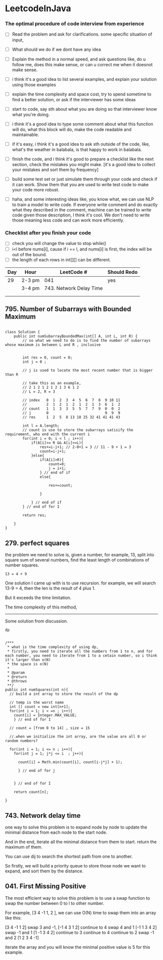 # LeetcodeInJava


### The optimal procedure of code interview from experience

- [ ] Read the problem and ask for clarifications. some specific situation of input,
- [ ] What should we do if we dont have any idea
- [ ] Explain the method in a normal speed, and ask questions like, do u follow me, does this make sense, or can u correct me when it doesnot make sense.
- [ ] i think it's a good idea to list several examples, and explain your solution using those examples
- [ ] explain the time complexity and space cost, try to spend sometime to find a better solution, or ask if the interviewer has some ideas
- [ ] start to code, say sth about what you are doing so that interviewer know what you're doing.
- [ ] i think it's a good idea to type some comment about what this function will do, what this block will do, make the code readable and maintainable.
- [ ] if it's easy, i think it's a good idea to ask sth outside of the code, like, what's the weather in balabala, is that happy to work in balabala.
- [ ] finish the code, and i think it's good to prepare a checklist like the next section, check the mistakes you might make. [it's a good idea to collect your mistakes and sort them by frequency]
- [ ] build some test set or just simulate them through your code and check if it can work. Show them that you are used to write test code to make your code more robust.
- [ ] haha, and some interesting ideas like, you know what, we can use NLP to train a model to write code. If everyone write comment and do exactly what they described in the comment, machine can be trained to write code given those description, I think it's cool. We don't need to write those meaning less code and can work more efficiently.



### Checklist after you finish your code


- [ ] check you will change the value to stop while()
- [ ] i<l before nums[i], cause if i == l, and nums[i] is first, the index will be out of the bound.
- [ ] the length of each rows in int[][] can be different.

| Day | Hour   | LeetCode #              | Should Redo |
| --- | ------ | ----------------------- | ----------- |
| 29  | 2-3 pm | 041                     | yes         |
|     | 3-4 pm | 743. Network Delay Time |             |
|     |        |                         |             |
|     |        |                         |             |


## 795. Number of Subarrays with Bounded Maximum

```

class Solution {
    public int numSubarrayBoundedMax(int[] A, int L, int R) {
        // so what we need to do is to find the number of subarrays whose maximum is between L and R , inclusive


        int res = 0, count = 0;
        int j = 0 ;

        // j is used to locate the most recent number that is bigger than R

        // take this as an example,
        // 2 1 2 1 2 1 2 1 3 6 1 2
        // L = 2, R = 3

        // index   0  1  2  3  4  5  6  7  8  9 10 11
        //         2  1  2  1  2  1  2  1  3  6  1  2
        // count   1  1  3  3  5  5  7  7  9  0  0  2
        // j       0                          9  9  9
        // res     1  2  5  8 13 18 25 32 41 41 41 43

        int l = A.length;
        // count is use to store the subarrays satisify the requirement, who end with the current i
        for(int i = 0; i < l ; i++){
            if(A[i]<= R && A[i]>=L){
                res+=i-j+1; // 2-0+1 = 3 // 11 - 9 + 1 = 3
                count=i-j+1;
            }else{
                if(A[i]>R){
                    count=0;
                    j = i+1;
                } // end of if
                else{

                    res+=count;

                }

            } // end of if
        } // end of for I

        return res;

    }
}

```

## 279. perfect squares



the problem we need to solve is, given a number, for example, 13, split into square sum of several numbers, find the least length of combinations of number squares.

`13 = 4 + 9 `

One solution I came up with is to use recursion. for example, we will search 13-9 = 4, then the len is the result of 4 plus 1.

But it exceeds the time limitation.

The time complexity of this method,

---

Some solution from discussion.

`dp`

```

/***
 * what is the time complexity of using dp,
 * firstly, you need to iterate all the numbers from 1 to n, and for each number, you need to iterate from 1 to a cetain number, so i think it's larger than o(N)
 * the space is o(N)
 *
 * @param
 * @return
 * @throws
 **/
public int numSquares(int n){
  // build a int array to store the result of the dp

  // temp is the worst name
  int [] count = new int[n+1];
  for(int i = 1; i < =n ; i++){
    count[i] = Integer.MAX_VALUE;
    } // end of for I

  // count = [from 0 to 14] , size = 15

  //.when we initialize the int array, are the value are all 0 or random numbers?   

  for(int i = 1; i <= n ; i++){
    for(int j = 1; j*j <= i  ; j++){

      count[i] = Math.min(count[i], count[i-j*j] + 1);

      } // end of for j


    } // end of for I

    return count[n];

}
```



## 743. Network delay time

one way to solve this problem is to expand node by node to update the minimal distance from each node to the start node.

And in the end, iterate all the minimal distance from them to start. return the maximum of them.

You can use dij to search the shortest path from one to another.

So firstly, we will build a priority queue to store those node we want to expand, and sort them by the distance.



## 041. First Missing Positive



The most efficient way to solve this problem is to use a swap function to swap the number between 0 to l to other number.

For example, [3 4 -1 1, 2 ], we can use O(N) time to swap them into an array like this:

[3 4 -1 1 2]
swap 3 and -1,
[-1 4 3 1 2]
continue to 4
swap 4 and 1
[-1 1 3 4 2]
swap -1 and 1
[1 -1 3 4 2]
continue to 3
continue to 4
continue to 2
swap -1 and 2
[1 2 3 4 -1]

iterate the array and you will know the minimal positive value is 5 for this example.
